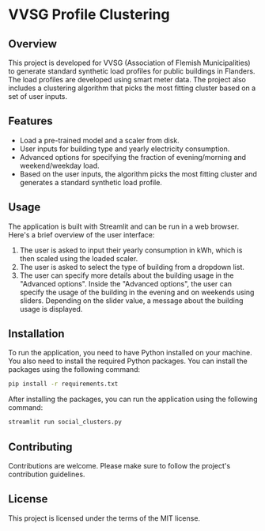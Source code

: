 # VVSG Profile Clustering

## Overview

This project is developed for VVSG (Association of Flemish Municipalities) to generate standard synthetic load profiles for public buildings in Flanders. The load profiles are developed using smart meter data. The project also includes a clustering algorithm that picks the most fitting cluster based on a set of user inputs.

## Features

- Load a pre-trained model and a scaler from disk.
- User inputs for building type and yearly electricity consumption.
- Advanced options for specifying the fraction of evening/morning and weekend/weekday load.
- Based on the user inputs, the algorithm picks the most fitting cluster and generates a standard synthetic load profile.

## Usage

The application is built with Streamlit and can be run in a web browser. Here's a brief overview of the user interface:

1. The user is asked to input their yearly consumption in kWh, which is then scaled using the loaded scaler.
2. The user is asked to select the type of building from a dropdown list.
3. The user can specify more details about the building usage in the "Advanced options". Inside the "Advanced options", the user can specify the usage of the building in the evening and on weekends using sliders. Depending on the slider value, a message about the building usage is displayed.

## Installation

To run the application, you need to have Python installed on your machine. You also need to install the required Python packages. You can install the packages using the following command:

```bash
pip install -r requirements.txt
```

After installing the packages, you can run the application using the following command:

```bash
streamlit run social_clusters.py
```
## Contributing

Contributions are welcome. Please make sure to follow the project's contribution guidelines.

## License

This project is licensed under the terms of the MIT license.